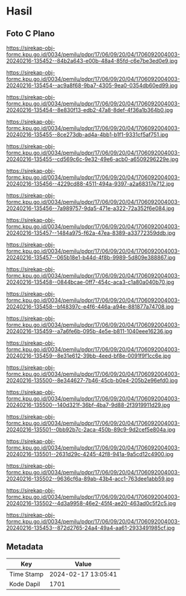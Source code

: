 # Hasil

## Foto C Plano

https://sirekap-obj-formc.kpu.go.id/0034/pemilu/pdpr/17/06/09/20/04/1706092004003-20240216-135452--84b2a643-e00b-48a4-85fd-c6e7be3ed0e9.jpg

https://sirekap-obj-formc.kpu.go.id/0034/pemilu/pdpr/17/06/09/20/04/1706092004003-20240216-135454--ac9a8f68-9ba7-4305-9ea0-0354db60ed99.jpg

https://sirekap-obj-formc.kpu.go.id/0034/pemilu/pdpr/17/06/09/20/04/1706092004003-20240216-135454--8e830f13-edb2-47a8-8def-4f36a1b364b0.jpg

https://sirekap-obj-formc.kpu.go.id/0034/pemilu/pdpr/17/06/09/20/04/1706092004003-20240216-135455--8ce273db-ad4a-4bb1-b1f1-9331cf5af751.jpg

https://sirekap-obj-formc.kpu.go.id/0034/pemilu/pdpr/17/06/09/20/04/1706092004003-20240216-135455--cd569c6c-9e32-49e6-acb0-a6509296229e.jpg

https://sirekap-obj-formc.kpu.go.id/0034/pemilu/pdpr/17/06/09/20/04/1706092004003-20240216-135456--4229cd88-4511-494a-9397-a2a68317e712.jpg

https://sirekap-obj-formc.kpu.go.id/0034/pemilu/pdpr/17/06/09/20/04/1706092004003-20240216-135456--7a989757-9da5-471e-a322-72a352f6e084.jpg

https://sirekap-obj-formc.kpu.go.id/0034/pemilu/pdpr/17/06/09/20/04/1706092004003-20240216-135457--1484a975-f62a-47ea-8389-a33772359ddb.jpg

https://sirekap-obj-formc.kpu.go.id/0034/pemilu/pdpr/17/06/09/20/04/1706092004003-20240216-135457--065b18e1-b44d-4f8b-9989-5d809e388867.jpg

https://sirekap-obj-formc.kpu.go.id/0034/pemilu/pdpr/17/06/09/20/04/1706092004003-20240216-135458--0844bcae-0ff7-454c-aca3-c1a80a040b70.jpg

https://sirekap-obj-formc.kpu.go.id/0034/pemilu/pdpr/17/06/09/20/04/1706092004003-20240216-135458--bf48397c-e4f6-446a-a94e-881877a74708.jpg

https://sirekap-obj-formc.kpu.go.id/0034/pemilu/pdpr/17/06/09/20/04/1706092004003-20240216-135459--a7a6fe6b-095b-4e5e-b811-1040eee16236.jpg

https://sirekap-obj-formc.kpu.go.id/0034/pemilu/pdpr/17/06/09/20/04/1706092004003-20240216-135459--8e31e612-39bb-4eed-bf8e-0091f9f1cc6e.jpg

https://sirekap-obj-formc.kpu.go.id/0034/pemilu/pdpr/17/06/09/20/04/1706092004003-20240216-135500--8e344627-7b46-45cb-b0e4-205b2e96efd0.jpg

https://sirekap-obj-formc.kpu.go.id/0034/pemilu/pdpr/17/06/09/20/04/1706092004003-20240216-135500--140d321f-36bf-4ba7-9d88-2f3919911d29.jpg

https://sirekap-obj-formc.kpu.go.id/0034/pemilu/pdpr/17/06/09/20/04/1706092004003-20240216-135501--0bb92b7c-2aca-450b-89c9-9d2cef5e804a.jpg

https://sirekap-obj-formc.kpu.go.id/0034/pemilu/pdpr/17/06/09/20/04/1706092004003-20240216-135501--2631d29c-4245-42f8-941a-9a5cd12c4900.jpg

https://sirekap-obj-formc.kpu.go.id/0034/pemilu/pdpr/17/06/09/20/04/1706092004003-20240216-135502--9636cf6a-89ab-43b4-acc1-763dee1abb59.jpg

https://sirekap-obj-formc.kpu.go.id/0034/pemilu/pdpr/17/06/09/20/04/1706092004003-20240216-135502--4d3a9958-46e2-45f4-ae20-463ad0c5f2c5.jpg

https://sirekap-obj-formc.kpu.go.id/0034/pemilu/pdpr/17/06/09/20/04/1706092004003-20240216-135453--872d2765-24a4-49a4-aa61-2933491985cf.jpg


## Metadata

| Key        | Value               |
| ---------- | ------------------- |
| Time Stamp | 2024-02-17 13:05:41 |
| Kode Dapil | 1701                |



